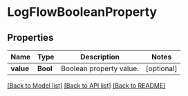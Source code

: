 # LogFlowBooleanProperty

## Properties
Name | Type | Description | Notes
------------ | ------------- | ------------- | -------------
**value** | **Bool** | Boolean property value. | [optional] 

[[Back to Model list]](../README.md#documentation-for-models) [[Back to API list]](../README.md#documentation-for-api-endpoints) [[Back to README]](../README.md)


